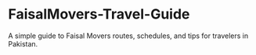 # FaisalMovers-Travel-Guide
A simple guide to Faisal Movers routes, schedules, and tips for travelers in Pakistan.
